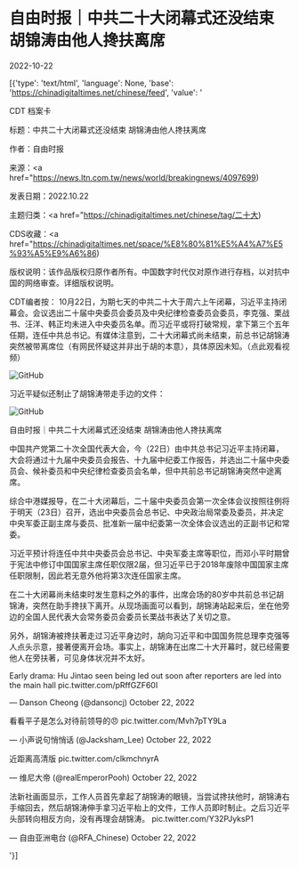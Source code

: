 # 自由时报｜中共二十大闭幕式还没结束 胡锦涛由他人搀扶离席

2022-10-22

[{'type': 'text/html', 'language': None, 'base': 'https://chinadigitaltimes.net/chinese/feed', 'value': '

CDT 档案卡

标题：中共二十大闭幕式还没结束 胡锦涛由他人搀扶离席

作者：自由时报

来源：<a href="https://news.ltn.com.tw/news/world/breakingnews/4097699)

发表日期：2022.10.22

主题归类：<a href="https://chinadigitaltimes.net/chinese/tag/二十大)

CDS收藏：<a href="https://chinadigitaltimes.net/space/%E8%80%81%E5%A4%A7%E5%93%A5%E9%A6%86)

版权说明：该作品版权归原作者所有。中国数字时代仅对原作进行存档，以对抗中国的网络审查。详细版权说明。





CDT编者按： 10月22日，为期七天的中共二十大于周六上午闭幕，习近平主持闭幕会。会议选出二十届中央委员会委员及中央纪律检查委员会委员，李克强、栗战书、汪洋、韩正均未进入中央委员名单。而习近平或将打破常规，拿下第三个五年任期，连任中共总书记。有媒体注意到，二十大闭幕式尚未结束，前总书记胡锦涛突然被带离席位（有网民怀疑这并非出于胡的本意），具体原因未知。（点此观看视频）

![GitHub](https://chinadigitaltimes.net/chinese/files/2022/10/image-1666421232396.png)

习近平疑似还制止了胡锦涛带走手边的文件：

![GitHub](https://chinadigitaltimes.net/chinese/files/2022/10/image-1666422669012.png)

自由时报｜中共二十大闭幕式还没结束 胡锦涛由他人搀扶离席

中国共产党第二十次全国代表大会，今（22日）由中共总书记习近平主持闭幕，大会将通过十九届中央委员会报告、十九届中纪委工作报告，并选出二十届中央委员会、候补委员和中央纪律检查委员会名单，但中共前总书记胡锦涛突然中途离席。

综合中港媒报导，在二十大闭幕后，二十届中央委员会第一次全体会议按照往例将于明天（23日）召开，选出中央委员会总书记、中央政治局常委及委员，并决定中央军委正副主席与委员、批准新一届中纪委第一次全体会议选出的正副书记和常委。

习近平预计将连任中共中央委员会总书记、中央军委主席等职位，而邓小平时期曾于宪法中修订中国国家主席任职仅限2届，但习近平已于2018年废除中国国家主席任职限制，因此若无意外他将第3次连任国家主席。

在二十大闭幕尚未结束时发生意料之外的事件，出席会场的80岁中共前总书记胡锦涛，突然在助手搀扶下离开。从现场画面可以看到，胡锦涛站起来后，坐在他旁边的全国人民代表大会常务委员会委员长栗战书表达了关切之意。

另外，胡锦涛被搀扶著走过习近平身边时，胡向习近平和中国国务院总理李克强等人点头示意，接著便离开会场。事实上，胡锦涛在出席二十大开幕时，就已经需要他人在旁扶著，可见身体状况并不太好。



Early drama: Hu Jintao seen being led out soon after reporters are led into the main hall pic.twitter.com/pRffGZF60I

&mdash; Danson Cheong (@dansoncj) October 22, 2022





看看平子是怎么对待前领导的😠 pic.twitter.com/Mvh7pTY9La

&mdash; 小声说句悄悄话 (@Jacksham_Lee) October 22, 2022





近距离高清版 pic.twitter.com/clkmchnyrA

&mdash; 维尼大帝 (@realEmperorPooh) October 22, 2022





法新社画面显示，工作人员首先拿起了胡锦涛的眼镜，当尝试搀扶他时，胡锦涛右手缩回去，然后胡锦涛伸手拿习近平枱上的文件，工作人员即时制止。之后习近平头部转向相反方向，没有再理会胡锦涛。 pic.twitter.com/Y32PJyksP1

&mdash; 自由亚洲电台 (@RFA_Chinese) October 22, 2022

'}]